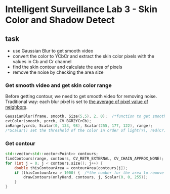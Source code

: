 # Intelligent Surveillance Lab 3 - Skin Color and Shadow Detect
## **task**  
- use Gaussian Blur to get smooth video
- convert the color to YCbCr and extract the skin color pixels with the values in Cb and Cr channel 
- find the skin contour and calculate the area of pixels
- remove the noise by checking the area size  

### Get smooth video and get skin color range
Before getting contour, we need to get smooth video for removing noise.
Traditional way: each blur pixel is set to <u>the average of pixel value of neighbors</u>.
```cpp
GaussianBlur(frame, smooth, Size(5,5), 2, 0);  /*function to get smooth video*/
cvtColor(smooth, ycrcb, CV_BGR2YCrCb);  
inRange(ycrcb, Scalar(0, 133, 98), Scalar(255, 177, 122), range);
/*Scalar() set the threshold of the color in order of light(Y), red(Cr), blue(Cb)*/
```

### Get contour
```cpp
std::vector<std::vector<Point>> contours;
findContours(range, contours, CV_RETR_EXTERNAL, CV_CHAIN_APPROX_NONE);  /*find contour according to range*/
for (int j = 0; j < contours.size(); j++) {
    double thisContourArea = contourArea(contours[j]);  
    if (thisContourArea > 1000) {  /*the number for the area to remove noise*/
        drawContours(onlyHand, contours, j, Scalar(0, 0, 255));
    }
}
```